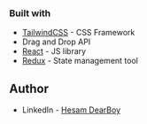 
### Built with

- [TailwindCSS](https://tailwindcss.com/) - CSS Framework
- Drag and Drop API
- [React](https://reactjs.org/) - JS library
- [Redux](https://redux.js.org/) - State management tool

## Author

- LinkedIn - [Hesam DearBoy](https://www.linkedin.com/in/sudodevop/)
